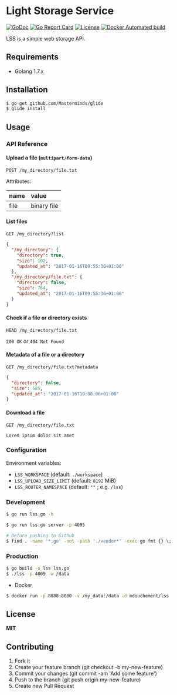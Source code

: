 # Light Storage Service

[![GoDoc](https://img.shields.io/badge/godoc-reference-blue.svg)](https://godoc.org/github.com/mdouchement/lss)
[![Go Report Card](https://goreportcard.com/badge/github.com/mdouchement/lss)](https://goreportcard.com/report/github.com/mdouchement/lss)
[![License](https://img.shields.io/github/license/mdouchement/lss.svg)](http://opensource.org/licenses/MIT)
[![Docker Automated build](https://img.shields.io/docker/automated/mdouchement/lss.svg)](https://hub.docker.com/r/mdouchement/lss/)

LSS is a simple web storage API.

## Requirements

- Golang 1.7.x

## Installation

```bash
$ go get github.com/Masterminds/glide
$ glide install
```

## Usage

### API Reference

#### Upload a file (`multipart/form-data`)

```
POST /my_directory/file.txt
```

Attributes:

name | value
:--- | :---
file | binary file


#### List files

```
GET /my_directory?list
```

```json
{
  "/my_directory": {
    "directory": true,
    "size": 102,
    "updated_at": "2017-01-16T09:55:36+01:00"
  },
  "/my_directory/file.txt": {
    "directory": false,
    "size": 764,
    "updated_at": "2017-01-16T09:55:36+01:00"
  }
}
```


#### Check if a file or directory exists

```
HEAD /my_directory/file.txt
```

`200 OK` or `404 Not Found`


#### Metadata of a file or a directory

```
GET /my_directory/file.txt?metadata
```

```json
{
  "directory": false,
  "size": 585,
  "updated_at": "2017-01-16T10:08:06+01:00"
}
```


#### Download a file

```
GET /my_directory/file.txt
```

```
Lorem ipsum dolor sit amet
```


### Configuration

Environment variables:
- `LSS_WORKSPACE` (default: `./workspace`)
- `LSS_UPLOAD_SIZE_LIMIT` (default: `8192` MiB)
- `LSS_ROUTER_NAMESPACE` (default: `""` ; e.g. `/lss`)

### Development

```bash
$ go run lss.go -h

$ go run lss.go server -p 4005

# Before pushing to Github
$ find . -name '*.go' -not -path './vendor*' -exec go fmt {} \;
```

### Production

```bash
$ go build -o lss lss.go
$ ./lss -p 4005 -w /data
```

- Docker

```bash
$ docker run -p 8888:8080 -v /my_data:/data -d mdouchement/lss
```

## License

**MIT**

## Contributing

1. Fork it
2. Create your feature branch (git checkout -b my-new-feature)
3. Commit your changes (git commit -am 'Add some feature')
5. Push to the branch (git push origin my-new-feature)
6. Create new Pull Request
